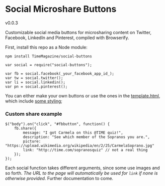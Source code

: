 Social Microshare Buttons
==============

v0.0.3

Customizable social media buttons for microsharing content on Twitter, Facebook, LinkedIn and Pinterest, compiled with Browserify.

First, install this repo as a Node module:

	npm install TimeMagazine/social-buttons

	var social = require("social-buttons");

	var fb = social.facebook(_your_facebook_app_id_);
	var tw = social.twitter();
	var li = social.linkedin();
	var pn = social.pinterest();

You can either make your own buttons or use the ones in the [template.html](https://github.com/TimeMagazine/social-buttons/blob/master/template.html), which include [some styling](https://github.com/TimeMagazine/social-buttons/blob/master/styles.less);

### Custom share example

	$("body").on("click", "#fbbutton", function() {
		fb.share({
			message: "I got Carmela on this @TIME quiz!",
			description: "See which member of the Sopranos you are.",
			picture: "https://upload.wikimedia.org/wikipedia/en/2/25/CarmelaSoprano.jpg"
			link: "http://time.com/sopranosquiz" // not a real thing
		});
	});

Each social function takes different arguments, since some use images and so forth. *The URL to the page will automatically be used for `link`  if none is otherwise provided.* Further documentation to come.